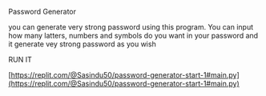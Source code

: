 Password Generator

you can generate very strong password using this program.
You can input how many latters, numbers and symbols do you want in your password and it generate vey strong password as you wish

RUN IT

[https://replit.com/@Sasindu50/password-generator-start-1#main.py](https://replit.com/@Sasindu50/password-generator-start-1#main.py)
